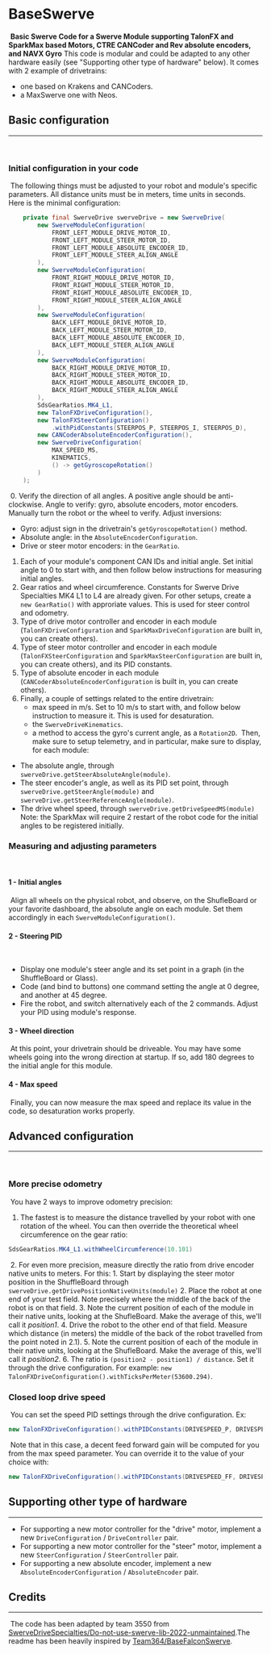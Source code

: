 # BaseSwerve
​
**Basic Swerve Code for a Swerve Module supporting TalonFX and SparkMax based Motors, CTRE CANCoder and Rev absolute encoders, and NAVX Gyro**
This code is modular and could be adapted to any other hardware easily (see "Supporting other type of hardware" below).
It comes with 2 example of drivetrains:

- one based on Krakens and CANCoders.
- a MaxSwerve one with Neos.
​
## Basic configuration
----
​
### Initial configuration in your code
​
The following things must be adjusted to your robot and module's specific parameters. All distance units must be in meters, time units in seconds. Here is the minimal configuration:
​
```java
    private final SwerveDrive swerveDrive = new SwerveDrive(
        new SwerveModuleConfiguration( 
            FRONT_LEFT_MODULE_DRIVE_MOTOR_ID,
            FRONT_LEFT_MODULE_STEER_MOTOR_ID, 
            FRONT_LEFT_MODULE_ABSOLUTE_ENCODER_ID, 
            FRONT_LEFT_MODULE_STEER_ALIGN_ANGLE
        ), 
        new SwerveModuleConfiguration( 
            FRONT_RIGHT_MODULE_DRIVE_MOTOR_ID, 
            FRONT_RIGHT_MODULE_STEER_MOTOR_ID,
            FRONT_RIGHT_MODULE_ABSOLUTE_ENCODER_ID, 
            FRONT_RIGHT_MODULE_STEER_ALIGN_ANGLE
        ), 
        new SwerveModuleConfiguration( 
            BACK_LEFT_MODULE_DRIVE_MOTOR_ID,
            BACK_LEFT_MODULE_STEER_MOTOR_ID, 
            BACK_LEFT_MODULE_ABSOLUTE_ENCODER_ID,
            BACK_LEFT_MODULE_STEER_ALIGN_ANGLE
        ), 
        new SwerveModuleConfiguration(
            BACK_RIGHT_MODULE_DRIVE_MOTOR_ID,
            BACK_RIGHT_MODULE_STEER_MOTOR_ID,  
            BACK_RIGHT_MODULE_ABSOLUTE_ENCODER_ID, 
            BACK_RIGHT_MODULE_STEER_ALIGN_ANGLE
        ), 
        SdsGearRatios.MK4_L1, 
        new TalonFXDriveConfiguration(), 
        new TalonFXSteerConfiguration()
            .withPidConstants(STEERPOS_P, STEERPOS_I, STEERPOS_D), 
        new CANCoderAbsoluteEncoderConfiguration(),
        new SwerveDriveConfiguration(
            MAX_SPEED_MS, 
            KINEMATICS, 
            () -> getGyroscopeRotation()
        )
    );
```
​
0. Verify the direction of all angles. A positive angle should be anti-clockwise. Angle to verify: gyro, absolute encoders, motor encoders. Manually turn the robot or the wheel to verify. Adjust inversions:
   - Gyro: adjust sign in the drivetrain's `getGyroscopeRotation()` method.
   - Absolute angle: in the `AbsoluteEncoderConfiguration`.
   - Drive or steer motor encoders: in the `GearRatio`. 
1. Each of your module's component CAN IDs and initial angle. Set initial angle to 0 to start with, and then follow below instructions for measuring initial angles.
2. Gear ratios and wheel circumference. Constants for Swerve Drive Specialties MK4 L1 to L4 are already given. For other setups, create a `new GearRatio()` with approriate values. This is used for steer control and odometry.
3. Type of drive motor controller and encoder in each module (`TalonFXDriveConfiguration` and `SparkMaxDriveConfiguration` are built in, you can create others).
4. Type of steer motor controller and encoder in each module (`TalonFXSteerConfiguration` and `SparkMaxSteerConfiguration` are built in, you can create others), and its PID constants.
5. Type of absolute encoder in each module (`CANCoderAbsoluteEncoderConfiguration` is built in, you can create others).
6. Finally, a couple of settings related to the entire drivetrain:
    * max speed in m/s. Set to 10 m/s to start with, and follow below instruction to measure it. This is used for desaturation.
    * the `SwerveDriveKinematics`.
    * a method to access the gyro's current angle, as a `Rotation2D`.
​
Then, make sure to setup telemetry, and in particular, make sure to display, for each module:
​
* The absolute angle, through `swerveDrive.getSteerAbsoluteAngle(module)`.
* The steer encoder's angle, as well as its PID set point, through `swerveDrive.getSteerAngle(module)` and `swerveDrive.getSteerReferenceAngle(module)`.
* The drive wheel speed, through `swerveDrive.getDriveSpeedMS(module)`
​
Note: the SparkMax will require 2 restart of the robot code for the initial angles to be registered initially.

### Measuring and adjusting parameters
​
#### 1 - Initial angles
​
Align all wheels on the physical robot, and observe, on the ShufleBoard or your favorite dashboard, the absolute angle on each module. Set them accordingly in each `SwerveModuleConfiguration()`.
​
#### 2 - Steering PID
​
* Display one module's steer angle and its set point in a graph (in the ShuffleBoard or Glass).
* Code (and bind to buttons) one command setting the angle at 0 degree, and another at 45 degree.
* Fire the robot, and switch alternatively each of the 2 commands. Adjust your PID using module's response.
​
#### 3 - Wheel direction
​
At this point, your drivetrain should be driveable. You may have some wheels going into the wrong direction at startup. If so, add 180 degrees to the initial angle for this module.
​
#### 4 - Max speed
​
Finally, you can now measure the max speed and replace its value in the code, so desaturation works properly.
​
## Advanced configuration
----
​
### More precise odometry
​
You have 2 ways to improve odometry precision:
​
1. The fastest is to measure the distance travelled by your robot with one rotation of the wheel. You can then override the theoretical wheel circumference on the gear ratio:
​
```java
SdsGearRatios.MK4_L1.withWheelCircumference(10.101)
```
​
2. For even more precision, measure directly the ratio from drive encoder native units to meters. For this:
    1. Start by displaying the steer motor position in the ShuffleBoard through `swerveDrive.getDrivePositionNativeUnits(module)`
    2. Place the robot at one end of your test field. Note precisely where the middle of the back of the robot is on that field.
    3. Note the current position of each of the module in their native units, looking at the ShufleBoard. Make the average of this, we'll call it _position1_.
    4. Drive the robot to the other end of that field. Measure which distance (in meters) the middle of the back of the robot travelled from the point noted in 2.1).
    5. Note the current position of each of the module in their native units, looking at the ShufleBoard. Make the average of this, we'll call it _position2_.
    6. The ratio is `(position2 - position1) / distance`. Set it through the drive configuration. For example: `new TalonFXDriveConfiguration().withTicksPerMeter(53600.294)`.
​
### Closed loop drive speed
​
You can set the speed PID settings through the drive configuration. Ex:
​
```java
new TalonFXDriveConfiguration().withPIDConstants(DRIVESPEED_P, DRIVESPEED_I, DRIVESPEED_D)
```
​
Note that in this case, a decent feed forward gain will be computed for you from the max speed parameter. You can override it to the value of your choice with:
​
```java
new TalonFXDriveConfiguration().withPIDConstants(DRIVESPEED_FF, DRIVESPEED_P, DRIVESPEED_I, DRIVESPEED_D)
```

## Supporting other type of hardware
----

- For supporting a new motor controller for the "drive" motor, implement a new `DriveConfiguration` / `DriveController` pair.
- For supporting a new motor controller for the "steer" motor, implement a new `SteerConfiguration` / `SteerController` pair.
- For supporting a new absolute encoder, implement a new `AbsoluteEncoderConfiguration` / `AbsoluteEncoder` pair.

## Credits
----
​
The code has been adapted by team 3550 from [SwerveDriveSpecialties/Do-not-use-swerve-lib-2022-unmaintained](https://github.com/SwerveDriveSpecialties/Do-not-use-swerve-lib-2022-unmaintained).
​
The readme has been heavily inspired by [Team364/BaseFalconSwerve](https://github.com/Team364/BaseFalconSwerve).
